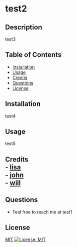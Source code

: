 # test2

## Description
test3

## Table of Contents
* [Installation](#-Installation)
* [Usage](#-Usage)
* [Credits](#-Credits)
* [Questions](#-Questions)
* [License](#-License)

## Installation
test4

## Usage
test5

## Credits<br>- [lisa](https://github.com/lisa)<br>- [john](https://github.com/john)<br>- [will](https://github.com/will)

## Questions
- Feel free to reach me at test1

## License
[MIT](https://opensource.org/licenses/MIT)
[![License: MIT](https://img.shields.io/badge/License-MIT-yellow.svg)](https://opensource.org/licenses/MIT)
